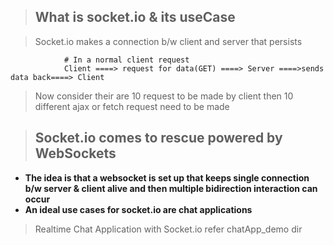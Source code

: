 > ## What is socket.io & its useCase

> Socket.io makes a connection b/w client and server that persists

                # In a normal client request
                Client ====> request for data(GET) ====> Server ====>sends data back====> Client

> Now consider their are 10 request to be made by client then 10 different ajax or fetch request need to be made

> ## Socket.io comes to rescue powered by WebSockets

- **The idea is that a websocket is set up that keeps single connection b/w server & client alive and then multiple bidirection interaction can occur**
- **An ideal use cases for socket.io are chat applications**

> Realtime Chat Application with Socket.io refer chatApp_demo dir
